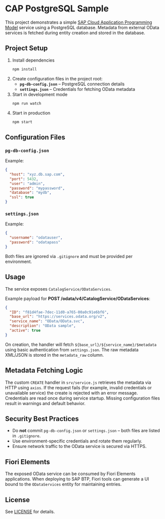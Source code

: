 # CAP PostgreSQL Sample

This project demonstrates a simple [SAP Cloud Application Programming Model](https://cap.cloud.sap/) service using a PostgreSQL database. Metadata from external OData services is fetched during entity creation and stored in the database.

## Project Setup

1. Install dependencies
   ```bash
   npm install
   ```
2. Create configuration files in the project root:
   - **`pg-db-config.json`** – PostgreSQL connection details
   - **`settings.json`** – Credentials for fetching OData metadata
3. Start in development mode
   ```bash
   npm run watch
   ```
4. Start in production
   ```bash
   npm start
   ```

## Configuration Files

### `pg-db-config.json`
Example:
```json
{
  "host": "xyz.db.sap.com",
  "port": 5432,
  "user": "admin",
  "password": "mypassword",
  "database": "mydb",
  "ssl": true
}
```

### `settings.json`
Example:
```json
{
  "username": "odatauser",
  "password": "odatapass"
}
```

Both files are ignored via `.gitignore` and must be provided per environment.

## Usage

The service exposes `CatalogService/ODataServices`.

Example payload for **POST /odata/v4/CatalogService/ODataServices**:
```json
{
  "ID": "f81d4fae-7dec-11d0-a765-00a0c91e6bf6",
  "base_url": "https://services.odata.org/v2",
  "service_name": "OData/OData.svc",
  "description": "OData sample",
  "active": true
}
```
On creation, the handler will fetch `${base_url}/${service_name}/$metadata` using basic authentication from `settings.json`. The raw metadata XML/JSON is stored in the `metadata_raw` column.

## Metadata Fetching Logic

The custom `CREATE` handler in `srv/service.js` retrieves the metadata via HTTP using `axios`. If the request fails (for example, invalid credentials or unavailable service) the create is rejected with an error message. Credentials are read once during service startup. Missing configuration files result in warnings and default behavior.

## Security Best Practices

- Do **not** commit `pg-db-config.json` or `settings.json` – both files are listed in `.gitignore`.
- Use environment-specific credentials and rotate them regularly.
- Ensure network traffic to the OData service is secured via HTTPS.

## Fiori Elements

The exposed OData service can be consumed by Fiori Elements applications. When deploying to SAP BTP, Fiori tools can generate a UI bound to the `ODataServices` entity for maintaining entries.

## License

See [LICENSE](LICENSE) for details.
